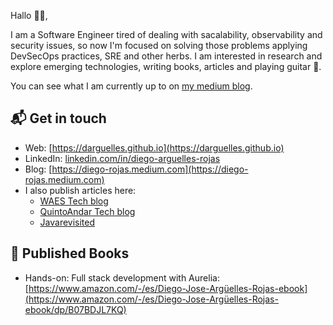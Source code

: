 Hallo 👋🏻,

I am a Software Engineer tired of dealing with sacalability, observability and security issues, so now I'm focused on solving those problems applying DevSecOps practices, SRE and other herbs. I am interested in research and explore emerging technologies, writing books, articles and playing guitar 🤟.

You can see what I am currently up to on [my medium blog](https://diego-rojas.medium.com).

## 📬 Get in touch

- Web: [https://darguelles.github.io](https://darguelles.github.io)
- LinkedIn: [linkedin.com/in/diego-arguelles-rojas](https://www.linkedin.com/in/diego-rojas-nl/)
- Blog: [https://diego-rojas.medium.com](https://diego-rojas.medium.com)
- I also publish articles here:
    - [WAES Tech blog](https://medium.com/wearewaes)
    - [QuintoAndar Tech blog](https://medium.com/quintoandar-tech-blog)
    - [Javarevisited](https://medium.com/javarevisited)

## 📕 Published Books

- Hands-on: Full stack development with Aurelia: 
  [https://www.amazon.com/-/es/Diego-Jose-Argüelles-Rojas-ebook](https://www.amazon.com/-/es/Diego-Jose-Argüelles-Rojas-ebook/dp/B07BDJL7KQ)
  
